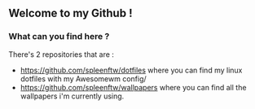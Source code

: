 ## Welcome to my Github !

### What can you find here ?
There's 2 repositories that are :
  - https://github.com/spleenftw/dotfiles where you can find my linux dotfiles with my Awesomewm config/ 
  - https://github.com/spleenftw/wallpapers where you can find all the wallpapers i'm currently using.
